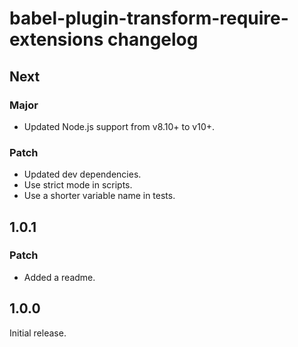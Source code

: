 # babel-plugin-transform-require-extensions changelog

## Next

### Major

- Updated Node.js support from v8.10+ to v10+.

### Patch

- Updated dev dependencies.
- Use strict mode in scripts.
- Use a shorter variable name in tests.

## 1.0.1

### Patch

- Added a readme.

## 1.0.0

Initial release.
